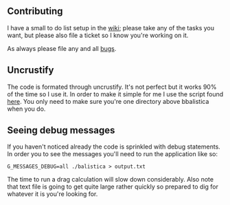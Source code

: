 ## Contributing
I have a small to do list setup in the [wiki](https://github.com/steveno/balistica/wiki/To-Do); please take
any of the tasks you want, but please also file a ticket so I know you're working on it.

As always please file any and all [bugs](https://github.com/steveno/balistica/issues?state=open).

## Uncrustify
The code is formated through uncrustify. It's not perfect but it works 90% of the time so I use it.
In order to make it simple for me I use the script found [here](https://gist.github.com/steveno/32f098abb6d08e34da29ba182a93705e).
You only need to make sure you're one directory above bbalistica when you do.

## Seeing debug messages
If you haven't noticed already the code is sprinkled with debug statements. In order you to see 
the messages you'll need to run the application like so:
```
G_MESSAGES_DEBUG=all ./balistica > output.txt
```
The time to run a drag calculation will slow down considerably. Also note that text file is going
to get quite large rather quickly so prepared to dig for whatever it is you're looking for.
